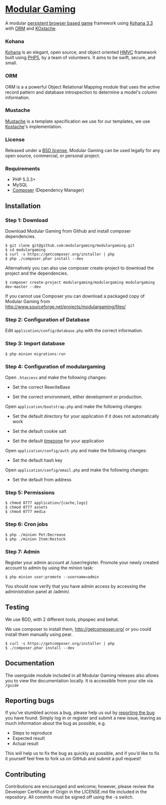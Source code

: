 # [Modular Gaming](http://www.modulargaming.com)

A modular [persistent browser based game](http://www.pbbg.org) framework using [Kohana 3.3](https://github.com/kohana/core) with [ORM](https://github.com/kohana/orm) and [KOstache](https://github.com/zombor/KOstache).

### Kohana

[Kohana](http://kohanaframework.org) is an elegant, open source, and object oriented [HMVC](http://en.wikipedia.org/wiki/Hierarchical_model%E2%80%93view%E2%80%93controller) framework built using [PHP5](http://www.php.net), by a team of volunteers.
It aims to be swift, secure, and small.

### ORM

ORM is a a powerful Object Relational Mapping module that uses the active record pattern and database introspection to determine a model's column information. 

### Mustache

[Mustache](https://github.com/mustache) is a template specification we use for our templates, we use [Kostache](https://github.com/zombor/KOstache)'s implementation.

### License

Released under a [BSD license](http://www.modulargaming.com/license), Modular Gaming can be used legally for any open source,
 commercial, or personal project.

### Requirements

* PHP 5.3.3+
* MySQL
* [Composer](http://getcomposer.org) (Dependency Manager)

## Installation

### Step 1: Download

Download Modular Gaming from Github and install composer dependencies.

	$ git clone git@github.com:modulargaming/modulargaming.git
	$ cd modulargaming
	$ curl -s https://getcomposer.org/installer | php
	$ php ./composer.phar install --dev

Alternatively you can also use composer create-project to download the project and the dependencies.

	$ composer create-project modulargaming/modulargaming modulargaming dev-master --dev

If you cannot use Composer you can download a packaged copy of Modular Gaming from http://www.sourceforge.net/projects/modulargaming/files/

### Step 2: Configuration of Database

Edit `application/config/database.php` with the correct information.

### Step 3: Import database

	$ php minion migrations:run

### Step 4: Configuration of modulargaming

Open `.htaccess` and make the following changes:

* Set the correct RewriteBase

* Set the correct environment, either development or production.

Open `application/bootstrap.php` and make the following changes: 

* Set the default directory for your application if it does not automatically work

* Set the default cookie salt

* Set the default [timezone](http://php.net/timezones) for your application

Open `application/config/auth.php` and make the following changes:

* Set the default hash key

Open `application/config/email.php` and make the following changes:

* Set the default from address

### Step 5: Permissions

	$ chmod 0777 application/{cache,logs}
	$ chmod 0777 assets
	$ chmod 0777 media

### Step 6: Cron jobs

	$ php ./minion Pet:Decrease
	$ php ./minion Item:Restock

### Step 7: Admin

Register your admin account at /user/register.
Promote your newly created account to admin by using the minion task:

	$ php minion user:promote --username=admin

You should now verify that you have admin access by accessing the administration panel at /admin/.

## Testing

We use BDD, with 2 different tools, phpspec and behat.

We use composer to install them, http://getcomposer.org/ or you could install them manually using pear.

	$ curl -s https://getcomposer.org/installer | php
	$ ./composer.phar install --dev

## Documentation

The userguide module included in all Modular Gaming releases also allows you to view the documentation locally. It is accessible from your site via `/guide`

## Reporting bugs

If you've stumbled across a bug, please help us out by [reporting the bug](https://github.com/hinton/mg/issues?state=open) you have found. Simply log in or register and submit a new issue, leaving as much information about the bug as possible, e.g.

* Steps to reproduce
* Expected result
* Actual result

This will help us to fix the bug as quickly as possible, and if you'd like to fix it yourself feel free to fork us on GitHub and submit a pull request!

## Contributing

Contributions are encouraged and welcome; however, please review the Developer Certificate of Origin in the LICENSE.md file included in the repository. All commits must be signed off using the -s switch.
